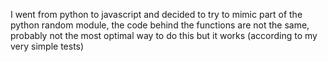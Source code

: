 I went from python to javascript and decided to try to mimic part of the python random module,
the code behind the functions are not the same, probably not the most optimal way to do this but it works (according to my very simple tests)
